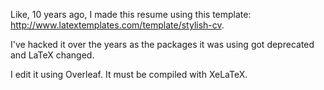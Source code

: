 Like, 10 years ago, I made this resume using this template: http://www.latextemplates.com/template/stylish-cv.

I've hacked it over the years as the packages it was using got deprecated and LaTeX changed.

I edit it using Overleaf. It must be compiled with XeLaTeX.
